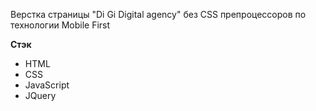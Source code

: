 Верстка страницы "Di Gi Digital agency" без CSS препроцессоров по технологии Mobile First

**Стэк**

- HTML
- CSS
- JavaScript
- JQuery